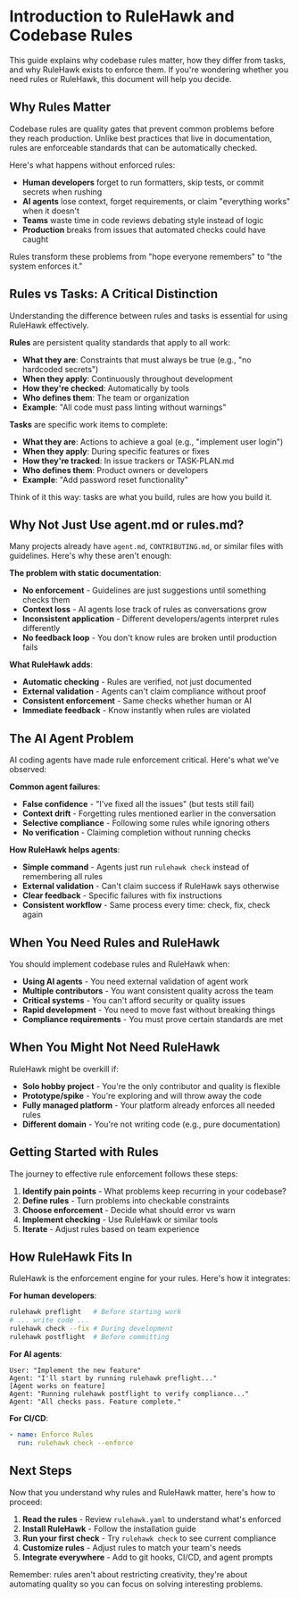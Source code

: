 # Introduction to RuleHawk and Codebase Rules

This guide explains why codebase rules matter, how they differ from tasks, and why RuleHawk exists to enforce them. If you're wondering whether you need rules or RuleHawk, this document will help you decide.

## Why Rules Matter

Codebase rules are quality gates that prevent common problems before they reach production. Unlike best practices that live in documentation, rules are enforceable standards that can be automatically checked.

Here's what happens without enforced rules:

- **Human developers** forget to run formatters, skip tests, or commit secrets when rushing
- **AI agents** lose context, forget requirements, or claim "everything works" when it doesn't
- **Teams** waste time in code reviews debating style instead of logic
- **Production** breaks from issues that automated checks could have caught

Rules transform these problems from "hope everyone remembers" to "the system enforces it."

## Rules vs Tasks: A Critical Distinction

Understanding the difference between rules and tasks is essential for using RuleHawk effectively.

**Rules** are persistent quality standards that apply to all work:
- **What they are**: Constraints that must always be true (e.g., "no hardcoded secrets")
- **When they apply**: Continuously throughout development
- **How they're checked**: Automatically by tools
- **Who defines them**: The team or organization
- **Example**: "All code must pass linting without warnings"

**Tasks** are specific work items to complete:
- **What they are**: Actions to achieve a goal (e.g., "implement user login")
- **When they apply**: During specific features or fixes
- **How they're tracked**: In issue trackers or TASK-PLAN.md
- **Who defines them**: Product owners or developers
- **Example**: "Add password reset functionality"

Think of it this way: tasks are what you build, rules are how you build it.

## Why Not Just Use agent.md or rules.md?

Many projects already have `agent.md`, `CONTRIBUTING.md`, or similar files with guidelines. Here's why these aren't enough:

**The problem with static documentation**:
- **No enforcement** - Guidelines are just suggestions until something checks them
- **Context loss** - AI agents lose track of rules as conversations grow
- **Inconsistent application** - Different developers/agents interpret rules differently
- **No feedback loop** - You don't know rules are broken until production fails

**What RuleHawk adds**:
- **Automatic checking** - Rules are verified, not just documented
- **External validation** - Agents can't claim compliance without proof
- **Consistent enforcement** - Same checks whether human or AI
- **Immediate feedback** - Know instantly when rules are violated

## The AI Agent Problem

AI coding agents have made rule enforcement critical. Here's what we've observed:

**Common agent failures**:
- **False confidence** - "I've fixed all the issues" (but tests still fail)
- **Context drift** - Forgetting rules mentioned earlier in the conversation
- **Selective compliance** - Following some rules while ignoring others
- **No verification** - Claiming completion without running checks

**How RuleHawk helps agents**:
- **Simple command** - Agents just run `rulehawk check` instead of remembering all rules
- **External validation** - Can't claim success if RuleHawk says otherwise
- **Clear feedback** - Specific failures with fix instructions
- **Consistent workflow** - Same process every time: check, fix, check again

## When You Need Rules and RuleHawk

You should implement codebase rules and RuleHawk when:

- **Using AI agents** - You need external validation of agent work
- **Multiple contributors** - You want consistent quality across the team
- **Critical systems** - You can't afford security or quality issues
- **Rapid development** - You need to move fast without breaking things
- **Compliance requirements** - You must prove certain standards are met

## When You Might Not Need RuleHawk

RuleHawk might be overkill if:

- **Solo hobby project** - You're the only contributor and quality is flexible
- **Prototype/spike** - You're exploring and will throw away the code
- **Fully managed platform** - Your platform already enforces all needed rules
- **Different domain** - You're not writing code (e.g., pure documentation)

## Getting Started with Rules

The journey to effective rule enforcement follows these steps:

1. **Identify pain points** - What problems keep recurring in your codebase?
2. **Define rules** - Turn problems into checkable constraints
3. **Choose enforcement** - Decide what should error vs warn
4. **Implement checking** - Use RuleHawk or similar tools
5. **Iterate** - Adjust rules based on team experience

## How RuleHawk Fits In

RuleHawk is the enforcement engine for your rules. Here's how it integrates:

**For human developers**:
```bash
rulehawk preflight   # Before starting work
# ... write code ...
rulehawk check --fix # During development
rulehawk postflight  # Before committing
```

**For AI agents**:
```
User: "Implement the new feature"
Agent: "I'll start by running rulehawk preflight..."
[Agent works on feature]
Agent: "Running rulehawk postflight to verify compliance..."
Agent: "All checks pass. Feature complete."
```

**For CI/CD**:
```yaml
- name: Enforce Rules
  run: rulehawk check --enforce
```

## Next Steps

Now that you understand why rules and RuleHawk matter, here's how to proceed:

1. **Read the rules** - Review `rulehawk.yaml` to understand what's enforced
2. **Install RuleHawk** - Follow the installation guide
3. **Run your first check** - Try `rulehawk check` to see current compliance
4. **Customize rules** - Adjust rules to match your team's needs
5. **Integrate everywhere** - Add to git hooks, CI/CD, and agent prompts

Remember: rules aren't about restricting creativity, they're about automating quality so you can focus on solving interesting problems.